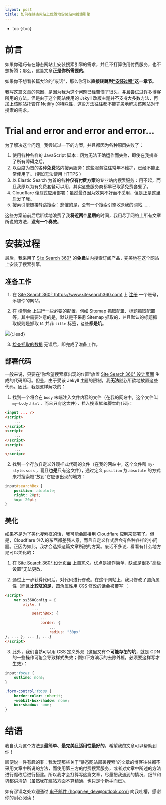 ```yaml
---
layout: post
title: 如何在静态网站上优雅地安装站内搜索引擎
---
```


* toc
{:toc}

# 前言

如果你碰巧有在静态网站上安装搜索引擎的需求，并且不打算使用付费服务，也不想折腾；那么，这篇文章**正是你所需要的**。

如果你不想看长篇大论的“废话”，那么你可以**直接转跳到[“安装过程”](#安装过程)这一章节**。

我写这篇文章的原因，是因为我为这个问题已经苦恼了很久，并且尝试过许多博客所用的方法。但是由于这个网站使用的 Jekyll 改版主题并不支持大多数方法，再加上该网站托管在 Netlify 的特殊性，这些方法往往都不能完美地解决该网站对于搜索的需求。

# Trial and error and error and error...

为了解决这个问题，我尝试过一下的方案，并且都因为各种原因失败了：

1. 使用各种各样的 JavaScript 脚本：因为无法正确运作而失败，即使在我排查了所有障碍之后。
2. 以百度为首的各种**免费**站内搜索服务：这些服务往往常年不维护，已经不能正常使用了。（例如无法使用 HTTPS ）
3. 以 Elastic Search 为首的各种**仅有付费方案**的专业站内搜索服务：用不起，而且我原以为有免费套餐可以用，其实这些服务商都早已取消免费套餐了。
4. Cloudflare 傻瓜式应用部署：虽然最终因为效果不好而不采用，但是正是这里启发了我。
5. 搜索引擎链接转跳搜索：悲催的是，没有一个搜索引擎收录我的网站……

这些方案前前后后断续地浪费了我**将近两个星期**的时间，我用尽了网络上所有文章所说的方法，**没有一个奏效**。

# 安装过程

最后，我采用了 [Site Search 360°](https://www.sitesearch360.com) 的**免费**站内搜索订阅产品，完美地在这个网站上安装了搜索引擎。

## 准备工作

1. 在 [Site Search 360° (https://www.sitesearch360.com)](https://www.sitesearch360.com) 上 [注册](https://control.sitesearch360.com/signup) 一个账号，添加你的网站。

2. 在 [控制台](https://control.sitesearch360.com) 上进行一些必要的配置，例如 Sitemap 抓取配置、标题抓取配置等。其中需要注意的是，默认是不采用 Sitemap 抓取的，并且默认的标题抓取规则是抓取 `h1` 并非 `title` 标签，这些**都是坑**。

![](https://gitee.com/h00kran/blog-assets/raw/master/img/title_xpath_screenshot.png){:.lead}

3. [检查抓取的数据](https://control.sitesearch360.com/#section=indexControl) 无误后，即完成了准备工作。

## 部署代码

一般来说，只要在“你希望搜索框出现的位置”放置 [Site Search 360° 设计页面](https://www.sitesearch360.com/search-designer) 生成的代码即可。但是，由于受该 Jekyll 主题的限制，我**无法**随心所欲地放置这些代码。因此，我是这样解决的：

1. 找到一个将会在 `body` 末端注入文件内容的文件（在我的网站中，这个文件叫 `my-body.html` ，而且只有这文件），插入搜索框和脚本的代码：

```HTML
<input ... />
<script>
    ...
</script>
<script>
    ...
</script>
<script>
    ...
</script>
```

2. 找到一个存放自定义外观样式代码的文件（在我的网站中，这个文件叫 `my-style.scss` ，而且**也是**只有这文件），通过定义 `position` 为 `absolute` 的方式来将搜索框“放到”它应该出现的地方：

```SCSS
input#searchBox {
    position: absolute;
    right: 20pt;
    top: 20pt;
}
```

## 美化

如果不是为了美化搜索框的话，我可能会直接用 Cloudflare 应用来部署了。但是，Cloudflare 注入的东西都差强人意，而且自定义样式后会有各种各样的小问题。正因为如此，我才会选择这篇文章所说的方案。废话不多说，看看有什么地方是可以美化的：

1. 在 [Site Search 360° 设计页面](https://www.sitesearch360.com/search-designer) 上自定义。优点是操作简单，缺点是很多“高级设置”无法更改。

2. 通过上一步获得代码后，对代码进行修改。在这个网站上，我只修改了圆角属性（而且**比较坑的是**，圆角属性用 CSS 修改的话会被覆写）：

```HTML
<script>
    var ss360Config = {
        style: {
            ...
            searchBox: {
                ...
                border: {
                    ...
                    radius: "30px"
}, ... }, ... }, ...}
</script>
```

3. 此外，我们当然可以用 CSS 定义外观（这里又有个**可能存在的坑**，就是 CDN 的一些操作可能会导致样式失效；例如下方演示的去除外框，必须要这样写才生效）：

```SCSS
input:focus {
    outline: none;
}

.form-control:focus {
    border-color: inherit;
    -webkit-box-shadow: none;
    box-shadow: none;
}
```

# 结语

我自认为这个方法是**最简单、最完美且适用性最好的**，希望我的文章可以帮助到你！

顺便说一件有趣的事：我发现那些关于“静态网站部署搜索”的文章的博客往往都不采用文章中所说的方法，而使用第三方的付费搜索服务，或者对文章中所述的方法进行魔改后进行搭建。所以我才会打算写这篇文章，尽量把我遇到的情况、细节和坑都讲清楚（虽然我在建站方面不算精通，也只是个新手而已）。

如有谬误之处欢迎通过 [电子邮件 (hoganlee_dev@outlook.com)](mailto:hoganlee_dev@outlook.com?subject=[Feedback@foresite.top]%20请简要描述问题) 向我吐槽，感谢你的耐心阅读！